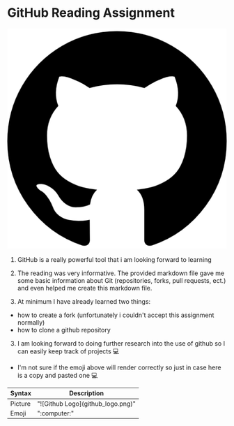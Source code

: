 # GitHub Reading Assignment
![GitHub Logo](github_logo.png)
1. GitHub is a really powerful tool that i am looking forward to learning

2. The reading was very informative. The provided markdown file gave me some basic information about Git (repositories, forks, pull requests, ect.) and even helped me create this markdown file.

3. At minimum I have already learned two things:
- how to create a fork (unfortunately i couldn't accept this assignment normally)
- how to clone a github repository

3. I am looking forward to doing further research into the use of github so I can easily keep track of projects :computer:
- I'm not sure if the emoji above will render correctly so just in case here is a copy and pasted one 💻

| Syntax | Description |
| ----------- | ----------- |
| Picture | "!\[Github Logo](github_logo.png)" |
| Emoji | "\:computer:" |